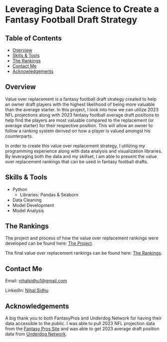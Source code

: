# Leveraging Data Science to Create a Fantasy Football Draft Strategy
## Table of Contents

- [Overview](#overview)
- [Skills & Tools](#skills-&-tools)
- [The Rankings](#the-rankings)
- [Contact Me](#contact-me)
- [Acknowledgements](#Acknowledgements)

## Overview
Value over replacement is a fantasy football draft strategy created to help an owner draft players with the highest likelihood of being more valuable than the average starter. In this project, I look into how we can utilize 2023 NFL projections along with 2023 fantasy football average draft positions to help find the players are most valuable compared to the replacement (or average starter) for their respective position. This will allow an owner to follow a ranking system derived on how a player is valued amongst his counterparts. 

In order to create this value over replacement strategy, I utilizing my programming experience along with data analysis and visualization libraries. By leveraging both the data and my skillset, I am able to present the value over replacement rankings that can be used in fantasy football drafts.

## Skills & Tools
- Python
    - Libraries: Pandas & Seaborn
- Data Cleaning
- Model Development
- Model Analysis

## The Rankings
The project and process of how the value over replacement rankings were developed can be found here: [The Project](https://github.com/NihalSidhu/Value-Over-Replacement-FF-Strategy/blob/main/UsingDataInFantasyFootball.ipynb).

The final value over replacement rankings can be found here: [The Rankings](https://github.com/NihalSidhu/Value-Over-Replacement-FF-Strategy/blob/main/ValueOverReplacementRankings.csv).

## Contact Me
Email: [nihalsidhu1@gmail.com](nihalsidhu1@gmail.com])

LinkedIn: [Nihal Sidhu](https://www.linkedin.com/in/nihal-sidhu/)

## Acknowledgements
A big thank you to both FantasyPros and Underdog Network for having their data accessible to the public.
I was able to pull 2023 NFL projection data from the [Fantasy Pros Site](https://www.fantasypros.com/) and was able to get 2023 average draft position data from [Underdog Network](https://underdognetwork.com/football).

